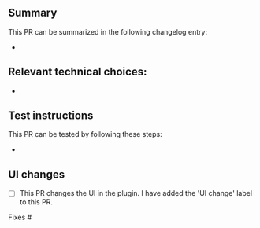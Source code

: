 ## Summary

This PR can be summarized in the following changelog entry:

*

## Relevant technical choices:

*

## Test instructions

This PR can be tested by following these steps:

*

## UI changes
* [ ] This PR changes the UI in the plugin. I have added the 'UI change' label to this PR.

Fixes #
